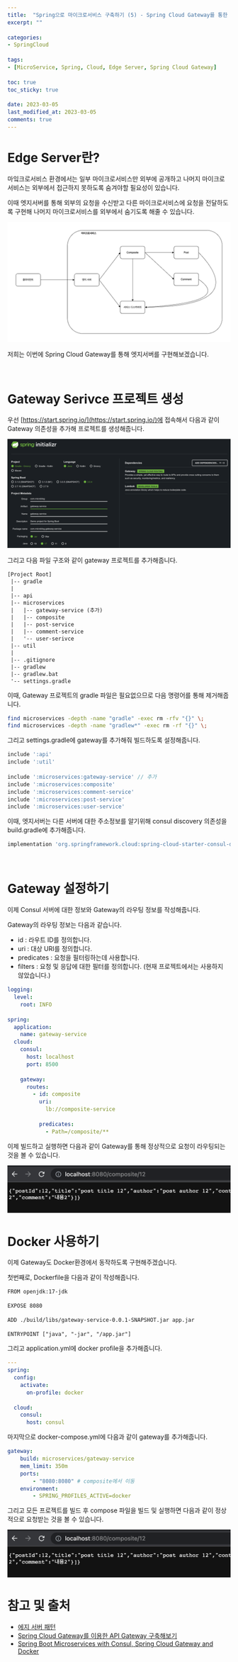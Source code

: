 ```yaml
---
title:  "Spring으로 마이크로서비스 구축하기 (5) - Spring Cloud Gateway를 통한 엣지서버 만들기"
excerpt: ""

categories:
- SpringCloud

tags:
- [MicroService, Spring, Cloud, Edge Server, Spring Cloud Gateway]

toc: true
toc_sticky: true

date: 2023-03-05
last_modified_at: 2023-03-05
comments: true
---
```


# Edge Server란?

마잌크로서비스 환경에서는 일부 마이크로서비스만 외부에 공개하고 나머지 마이크로서비스는 외부에서 접근하지 못하도록 숨겨야할 필요성이 있습니다.

이때 엣지서버를 통해 외부의 요청을 수신받고 다른 마이크로서비스에 요청을 전달하도록 구현해 나머지 마이크로서비스를 외부에서 숨기도록 해줄 수 있습니다.

<img src='../../assets/images/Spring-cloud/MicroService-Gateway/EdgeDiagram.png'>

저희는 이번에 Spring Cloud Gateway를 통해 엣지서버를 구현해보겠습니다.

<br/>

# Gateway Serivce 프로젝트 생성

우선 [https://start.spring.io/](https://start.spring.io/)에 접속해서 다음과 같이 Gateway 의존성을 추가해 프로젝트를 생성해줍니다.

<img src='../../assets/images/Spring-cloud/MicroService-Gateway/gateway-프로젝트생성.png'>

그리고 다음 파일 구조와 같이 gateway 프로젝트를 추가해줍니다.

```text
[Project Root]
 |-- gradle
 |
 |-- api
 |-- microservices
 |   |-- gateway-service (추가)
 |   |-- composite
 |   |-- post-service
 |   |-- comment-service
 |   '-- user-serivce
 |-- util
 |
 |-- .gitignore
 |-- gradlew
 |-- gradlew.bat
 '-- settings.gradle   
```

이때, Gateway 프로젝트의 gradle 파일은 필요없으므로 다음 명령어를 통해 제거해줍니다.

```bash
find microservices -depth -name "gradle" -exec rm -rfv "{}" \;
find microservices -depth -name "gradlew*" -exec rm -rf "{}" \;
```

그리고 settings.gradle에 gateway를 추가해줘 빌드하도록 설정해줍니다.

```gradle
include ':api'
include ':util'

include ':microservices:gateway-service' // 추가
include ':microservices:composite'
include ':microservices:comment-service'
include ':microservices:post-service'
include ':microservices:user-service'
```

이때, 엣지서버는 다른 서버에 대한 주소정보를 알기위해 consul discovery 의존성을 build.gradle에 추가해줍니다.

```gradle
implementation 'org.springframework.cloud:spring-cloud-starter-consul-discovery:3.0.4'
```

<br/>

# Gateway 설정하기

이제 Consul 서버에 대한 정보와 Gateway의 라우팅 정보를 작성해줍니다.

Gateway의 라우팅 정보는 다음과 같습니다.

- id : 라우트 ID를 정의합니다.
- uri : 대상 URI를 정의합니다.
- predicates : 요청을 필터링하는데 사용합니다.
- filters : 요청 및 응답에 대한 필터를 정의합니다. (현재 프로젝트에서는 사용하지 않았습니다.)

```yml
logging:
  level:
    root: INFO

spring:
  application:
    name: gateway-service
  cloud:
    consul:
      host: localhost
      port: 8500

    gateway:
      routes:
        - id: composite
          uri:
            lb://composite-service

          predicates:
            - Path=/composite/**
```

이제 빌드하고 실행하면 다음과 같이 Gateway를 통해 정상적으로 요청이 라우팅되는 것을 볼 수 있습니다.

<img src='../../assets/images/Spring-cloud/MicroService-Gateway/Gateway-Result.png'>

<br/>

# Docker 사용하기

이제 Gateway도 Docker환경에서 동작하도록 구현해주겠습니다.

첫번째로, Dockerfile을 다음과 같이 작성해줍니다.

```docker
FROM openjdk:17-jdk

EXPOSE 8080

ADD ./build/libs/gateway-service-0.0.1-SNAPSHOT.jar app.jar

ENTRYPOINT ["java", "-jar", "/app.jar"]
```

그리고 application.yml에 docker profile을 추가해줍니다.

```yml
---
spring:
  config:
    activate:
      on-profile: docker

  cloud:
    consul:
      host: consul
```

마지막으로 docker-compose.yml에 다음과 같이 gateway를 추가해줍니다.

```yml
gateway:
    build: microservices/gateway-service
    mem_limit: 350m
    ports:
        - "8080:8080" # composite에서 이동
    environment:
        - SPRING_PROFILES_ACTIVE=docker
```

그리고 모든 프로젝트를 빌드 후 compose 파일을 빌드 및 실행하면 다음과 같이 정상적으로 요청받는 것을 볼 수 있습니다.

<img src='../../assets/images/Spring-cloud/MicroService-Gateway/Gateway-Result.png'>


<br/>

# 참고 및 출처

- [에지 서버 패턴](https://clarkshim.tistory.com/145)
- [Spring Cloud Gateway를 이용한 API Gateway 구축해보기](https://wildeveloperetrain.tistory.com/207)
- [Spring Boot Microservices with Consul, Spring Cloud Gateway and Docker](https://blog.devops.dev/spring-boot-microservices-with-consul-spring-cloud-gateway-and-docker-789b624d1d32)
